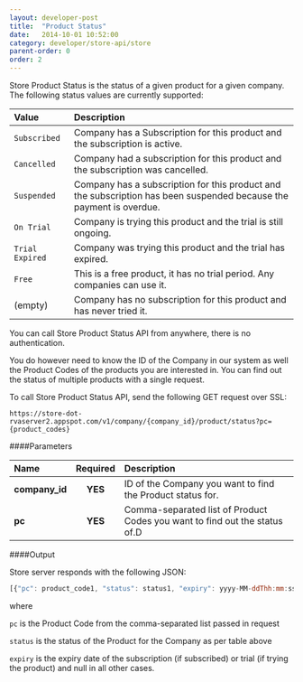 ```yaml
---
layout: developer-post
title:  "Product Status"
date:   2014-10-01 10:52:00
category: developer/store-api/store
parent-order: 0
order: 2
---
```


Store Product Status is the status of a given product for a given company. The following status values are currently supported:

| Value       | Description |
|:------------|:------------|
| `Subscribed` | Company has a Subscription for this product and the subscription is active. |
| `Cancelled` | Company had a subscription for this product and the subscription was cancelled. |
| `Suspended` | Company has a subscription for this product and the subscription has been suspended because the payment is overdue. |
| `On Trial` | Company is trying this product and the trial is still ongoing. |
| `Trial Expired` | Company was trying this product and the trial has expired. |
| `Free` | This is a free product, it has no trial period. Any companies can use it. |
| (empty) | Company has no subscription for this product and has never tried it. |


You can call Store Product Status API from anywhere, there is no authentication.

You do however need to know the ID of the Company in our system as well the Product Codes of the products you are interested in.
You can find out the status of multiple products with a single request.

To call Store Product Status API, send the following GET request over SSL:

`https://store-dot-rvaserver2.appspot.com/v1/company/{company_id}/product/status?pc={product_codes}`

####Parameters

| Name    | Required | Description |
|:--------|:--------:|:------------|
| **company_id**  |  **YES** | ID of the Company you want to find the Product status for. |
| **pc**  |  **YES** | Comma-separated list of Product Codes you want to find out the status of.D |

####Output

Store server responds with the following JSON:

```javascript
[{"pc": product_code1, "status": status1, "expiry": yyyy-MM-ddThh:mm:ss.sssZ}, {"pc": product_code2, "status": status2, "expiry": yyyy-MM-ddThh:mm:ss.sssZ} … ]
```
where

`pc` is the Product Code from the comma-separated list passed in request

`status` is the status of the Product for the Company as per table above

`expiry` is the expiry date of the subscription (if subscribed) or trial (if trying the product) and null in all other cases.


